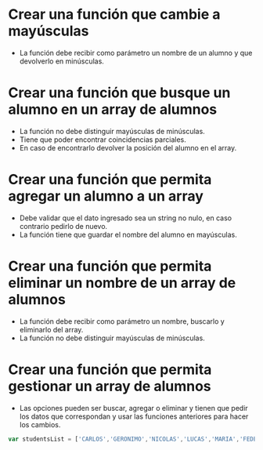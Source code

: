 #  Crear una función que cambie a mayúsculas

- La función debe recibir como parámetro un nombre de un alumno y que devolverlo en minúsculas.

# Crear una función que busque un alumno en un array de alumnos

- La función no debe distinguir mayúsculas de minúsculas.
- Tiene que poder encontrar coincidencias parciales.
- En caso de encontrarlo devolver la posición del alumno en el array.

# Crear una función que permita agregar un alumno a un array

- Debe validar que el dato ingresado sea un string no nulo, en caso contrario pedirlo de nuevo.
- La función tiene que guardar el nombre del alumno en mayúsculas.

# Crear una función que permita eliminar un nombre de un array de alumnos

- La función debe recibir como parámetro un nombre, buscarlo y eliminarlo del array.
- La función no debe distinguir mayúsculas de minúsculas.

# Crear una función que permita gestionar un array de alumnos

- Las opciones pueden ser buscar, agregar o eliminar y tienen que pedir los datos que correspondan y usar las funciones anteriores para hacer los cambios.

```js
var studentsList = ['CARLOS','GERONIMO','NICOLAS','LUCAS','MARIA','FEDERICO','ANTONIO','LORNA','JULIAN','DIEGO','DANIELA','JUAN','MATEO','BARBARA','AGUSTIN','MARIO','MARIEL','ANA','FLORENCIA']
```